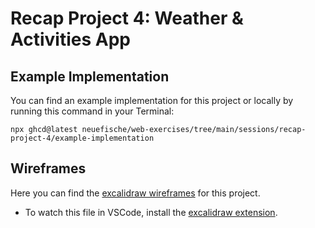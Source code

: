 # Recap Project 4: Weather & Activities App

## Example Implementation

You can find an example implementation for this project or locally by running this command in your Terminal:

```
npx ghcd@latest neuefische/web-exercises/tree/main/sessions/recap-project-4/example-implementation
```

## Wireframes

Here you can find the [excalidraw wireframes](./assets/wireframes.excalidraw) for this project.

- To watch this file in VSCode, install the [excalidraw extension](https://marketplace.visualstudio.com/items?itemName=pomdtr.excalidraw-editor).
